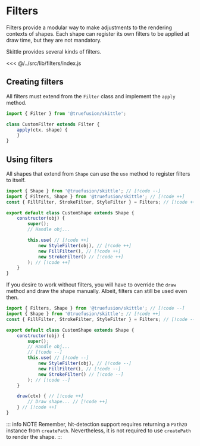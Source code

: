 # Filters

Filters provide a modular way to make adjustments to the rendering contexts of shapes.
Each shape can register its own filters to be applied at draw time, but they are not mandatory.

Skittle provides several kinds of filters.

<<< @/../src/lib/filters/index.js

## Creating filters

All filters must extend from the `Filter` class and implement the `apply` method.

```js
import { Filter } from '@truefusion/skittle';

class CustomFilter extends Filter {
	apply(ctx, shape) {
	}
}
```

## Using filters

All shapes that extend from `Shape` can use the `use` method to register filters to itself.

```js
import { Shape } from '@truefusion/skittle'; // [!code --]
import { Filters, Shape } from '@truefusion/skittle'; // [!code ++]
const { FillFilter, StrokeFilter, StyleFilter } = Filters; // [!code ++]

export default class CustomShape extends Shape {
	constructor(obj) {
		super();
		// Handle obj...

		this.use( // [!code ++]
			new StyleFilter(obj), // [!code ++]
			new FillFilter(), // [!code ++]
			new StrokeFilter() // [!code ++]
		); // [!code ++]
	}
}
```

If you desire to work without filters, you will have to override the `draw` method and draw the shape manually.
Albeit, filters can still be used even then.

```js
import { Filters, Shape } from '@truefusion/skittle'; // [!code --]
import { Shape } from '@truefusion/skittle'; // [!code ++]
const { FillFilter, StrokeFilter, StyleFilter } = Filters; // [!code --]

export default class CustomShape extends Shape {
	constructor(obj) {
		super();
		// Handle obj...
		// [!code --]
		this.use( // [!code --]
			new StyleFilter(obj), // [!code --]
			new FillFilter(), // [!code --]
			new StrokeFilter() // [!code --]
		); // [!code --]
	}

	draw(ctx) { // [!code ++]
		// Draw shape... // [!code ++]
	} // [!code ++]
}
```

::: info NOTE
Remember, hit-detection support requires returning a `Path2D` instance from `createPath`. Nevertheless, it is not required to use `createPath` to render the shape.
:::